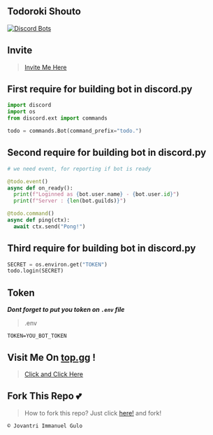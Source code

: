 ## Todoroki Shouto
[![Discord Bots](https://top.gg/api/widget/714330708365148190.svg)](https://top.gg/bot/714330708365148190)

## Invite
> [Invite Me Here](https://discord.com/api/oauth2/authorize?client_id=714330708365148190&permissions=8&scope=bot)

## First require for building bot in discord.py
``` python
import discord
import os
from discord.ext import commands

todo = commands.Bot(command_prefix="todo.")
```

## Second require for building bot in discord.py
``` python
# we need event, for reporting if bot is ready

@todo.event()
async def on_ready():
  print(f"Loginned as {bot.user.name} - {bot.user.id}")
  print(f"Server : {len(bot.guilds)}")

@todo.command()
async def ping(ctx):
  await ctx.send("Pong!")
```

## Third require for building bot in discord.py

``` python
SECRET = os.environ.get("TOKEN")
todo.login(SECRET)
```

## Token
***Dont forget to put you token on `.env` file***

> .env
``` env
TOKEN=YOU_BOT_TOKEN
```
 ## Visit Me On [top.gg](https://top.gg) !
> [Click and Click Here](https://top.gg/bot/714330708365148190)

## Fork This Repo 💕
> How to fork this repo? Just click [here!](https://github.com/Jovantri10/TodorokiShouto/fork) and fork!

``` python
© Jovantri Immanuel Gulo
```
